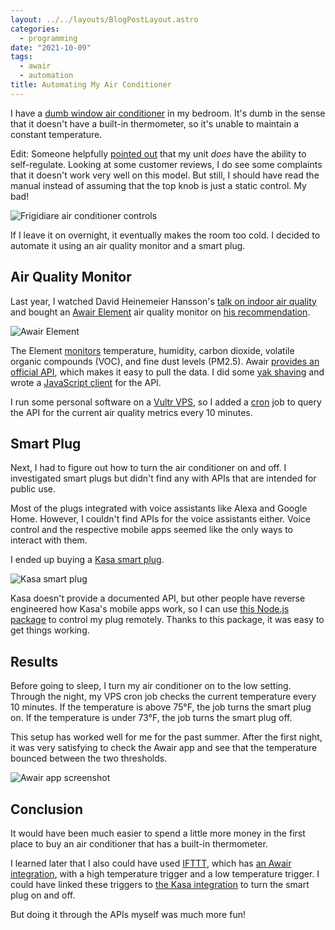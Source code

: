 ```yaml
---
layout: ../../layouts/BlogPostLayout.astro
categories:
  - programming
date: "2021-10-09"
tags:
  - awair
  - automation
title: Automating My Air Conditioner
---
```


I have a [dumb window air
conditioner](https://www.amazon.com/FRIGIDAIRE-Window-Mounted-Mini-Compact-Conditioner-Mechanical/dp/B07RGM11L5?dchild=1&keywords=FFRA051WAE&qid=1624627381&sr=8-1&linkCode=ll1&tag=thdalo00-20&linkId=d0fafe5ee30721cc59f340ab0f51e65c&language=en_US&ref_=as_li_ss_tl)
in my bedroom. It's dumb in the sense that it doesn't have a built-in
thermometer, so it's unable to maintain a constant temperature.

Edit: Someone helpfully [pointed
out](https://news.ycombinator.com/item?id=28813747) that my unit *does* have the
ability to self-regulate. Looking at some customer reviews, I do see some
complaints that it doesn't work very well on this model. But still, I should
have read the manual instead of assuming that the top knob is just a static
control. My bad!

![Frigidiare air conditioner controls](https://i.imgur.com/HFMgHWV.jpg)

If I leave it on overnight, it eventually makes the room too cold. I decided to
automate it using an air quality monitor and a smart plug.

## Air Quality Monitor

Last year, I watched David Heinemeier Hansson's [talk on indoor air
quality](https://www.youtube.com/watch?v=MRqh8oLY7Ik) and bought an [Awair
Element](https://www.amazon.com/Awair-Element-Indoor-Quality-Monitor/dp/B082ZF4H37?dchild=1&keywords=awair&qid=1624626960&sr=8-2&linkCode=ll1&tag=thdalo00-20&linkId=34fc6a3e4ccbe8f3e5beb50b77c2c7a6&language=en_US&ref_=as_li_ss_tl)
air quality monitor on [his
recommendation](https://twitter.com/search?q=%40dhh%20awair&src=typed_query).

![Awair Element](https://i.imgur.com/PxHsZbh.jpg)

The Element
[monitors](https://support.getawair.com/hc/en-us/articles/360039242373-Air-Quality-Factors-Measured-By-Awair-Element)
temperature, humidity, carbon dioxide, volatile organic compounds (VOC), and
fine dust levels (PM2.5). Awair [provides an official
API](https://docs.developer.getawair.com/), which makes it easy to pull the
data. I did some [yak shaving](https://americanexpress.io/yak-shaving/) and
wrote a [JavaScript client](https://github.com/dguo/awair-js) for the API.

I run some personal software on a [Vultr
VPS](https://www.vultr.com/?ref=8946830-8H), so I added a
[cron](https://en.wikipedia.org/wiki/Cron) job to query the API for the current
air quality metrics every 10 minutes.

## Smart Plug

Next, I had to figure out how to turn the air conditioner on and off. I
investigated smart plugs but didn't find any with APIs that are intended for
public use.

Most of the plugs integrated with voice assistants like Alexa and Google Home.
However, I couldn't find APIs for the voice assistants either. Voice control and
the respective mobile apps seemed like the only ways to interact with them.

I ended up buying a [Kasa smart
plug](https://www.amazon.com/gp/product/B07B8W2KHZ?ie=UTF8&psc=1&linkCode=ll1&tag=thdalo00-20&linkId=4efab939c1bf19091d95a7bc89c0f0db&language=en_US&ref_=as_li_ss_tl).

![Kasa smart plug](https://i.imgur.com/tCBQH0u.jpg)

Kasa doesn't provide a documented API, but other people have reverse engineered
how Kasa's mobile apps work, so I can use [this Node.js
package](https://github.com/konsumer/kasa_control) to control my plug remotely.
Thanks to this package, it was easy to get things working.

## Results

Before going to sleep, I turn my air conditioner on to the low setting. Through
the night, my VPS cron job checks the current temperature every 10 minutes. If
the temperature is above 75°F, the job turns the smart plug on. If the
temperature is under 73°F, the job turns the smart plug off.

This setup has worked well for me for the past summer. After the first night, it
was very satisfying to check the Awair app and see that the temperature bounced
between the two thresholds.

![Awair app screenshot](https://i.imgur.com/jmXDqdv.jpg)

## Conclusion

It would have been much easier to spend a little more money in the first place
to buy an air conditioner that has a built-in thermometer.

I learned later that I also could have used [IFTTT](https://ifttt.com/), which
has [an Awair integration](https://ifttt.com/awair/triggers/temp_is_high), with
a high temperature trigger and a low temperature trigger. I could have linked
these triggers to [the Kasa integration](https://ifttt.com/kasa/details) to turn
the smart plug on and off.

But doing it through the APIs myself was much more fun!
